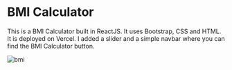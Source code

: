 # BMI Calculator

This is a BMI Calculator built in ReactJS. It uses Bootstrap, CSS and HTML. It is deployed on Vercel. I added a slider and a simple navbar where you can find the BMI Calculator button.

![bmi](https://user-images.githubusercontent.com/71913145/219568145-c4f4c399-9234-4e38-8397-104245d656bc.png)
